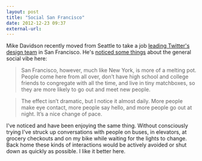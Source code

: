 ```yaml
---
layout: post
title: "Social San Francisco"
date: 2012-12-23 09:37
external-url: 
---
```


Mike Davidson recently moved from Seattle to take a job [leading Twitter's design team](http://www.mikeindustries.com/blog/archive/2012/10/on-joining-twitter) in San Francisco. He's [noticed some things](http://www.mikeindustries.com/blog/archive/2012/12/we-are-expanding-the-design-team-at-twitter) about the general social vibe here:

> San Francisco, however, much like New York, is more of a melting pot. People come here from all over, don’t have high school and college friends to congregate with all the time, and live in tiny matchboxes, so they are more likely to go out and meet new people.

> The effect isn’t dramatic, but I notice it almost daily. More people make eye contact, more people say hello, and more people go out at night. It’s a nice change of pace.

I've noticed and have been enjoying the same thing. Without consciously trying I've struck up conversations with people on buses, in elevators, at grocery checkouts and on my bike while waiting for the lights to change. Back home these kinds of interactions would be actively avoided or shut down as quickly as possible. I like it better here.
